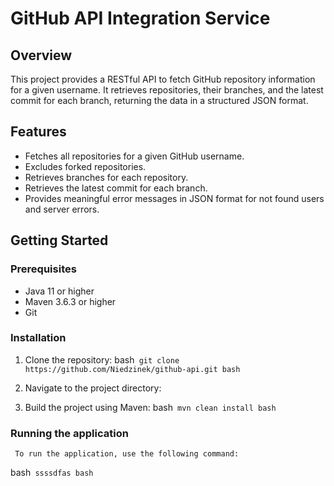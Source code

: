 # GitHub API Integration Service

## Overview

This project provides a RESTful API to fetch GitHub repository information for a given username. It retrieves repositories, their branches, and the latest commit for each branch, returning the data in a structured JSON format.

## Features

- Fetches all repositories for a given GitHub username.
- Excludes forked repositories.
- Retrieves branches for each repository.
- Retrieves the latest commit for each branch.
- Provides meaningful error messages in JSON format for not found users and server errors.

## Getting Started

### Prerequisites

- Java 11 or higher
- Maven 3.6.3 or higher
- Git

### Installation

1. Clone the repository:
   bash```
   git clone https://github.com/Niedzinek/github-api.git
   bash```

2. Navigate to the project directory:

4. Build the project using Maven:
   bash```
   mvn clean install
   bash```

### Running the application
     To run the application, use the following command:
bash```
ssssdfas
bash```


